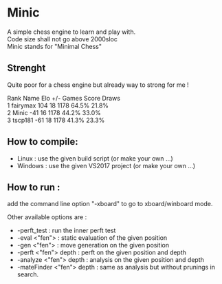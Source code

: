 # Minic
A simple chess engine to learn and play with.  
Code size shall not go above 2000sloc  
Minic stands for "Minimal Chess"  

## Strenght 
Quite poor for a chess engine but already way to strong for me !

Rank Name                          Elo     +/-   Games   Score   Draws  
   1 fairymax                      104      18    1178   64.5%   21.8%  
   2 Minic                         -41      16    1178   44.2%   33.0%  
   3 tscp181                       -61      18    1178   41.3%   23.3%  


## How to compile:  
* Linux : use the given build script (or make your own ...)  
* Windows : use the given VS2017 project (or make your own ...)  

## How to run : 
add the command line option "-xboard" to go to xboard/winboard mode.  

Other available options are :  
* -perft_test : run the inner perft test  
* -eval <"fen"> : static evaluation of the given position  
* -gen <"fen"> : move generation on the given position  
* -perft <"fen"> depth : perft on the given position and depth  
* -analyze <"fen"> depth : analysis on the given position and depth  
* -mateFinder <"fen"> depth : same as analysis but without prunings in search.  

